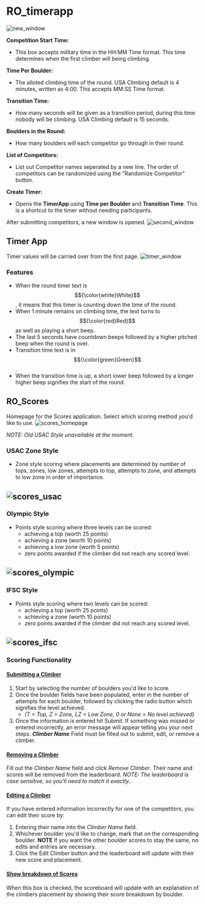 # RO_timerapp
![new_window](assets/new_window.PNG)

**Competition Start Time:**
* This box accepts military time in the HH:MM Time format. This time determines when the first climber will being climbing.

  
**Time Per Boulder:**
* The alloted climbing time of the round. USA Climbing default is 4 minutes, written as 4:00. This accepts MM:SS Time format.

  
**Transition Time:**
* How many seconds will be given as a transition period, during this time nobody will be climbing. USA Climbing default is 15 seconds.

  
**Boulders in the Round:**
* How many boulders will each competitor go through in their round.

  
 **List of Competitors:**
* List out Competitor names seperated by a new line. The order of competitors can be randomized using the "Randomize Competitor" button.

  
 **Create Timer:**
* Opens the **TimerApp** using **Time per Boulder** and **Transition Time**. This is a shortcut to the timer without needing participants.

  

After submitting competitors, a new window is opened.
![second_window](assets/new_secondwindow.PNG)

## Timer App
Timer values will be carried over from the first page.
![timer_window](assets/new_timerwindow.png)

### Features
* When the round timer text is $${\color{white}White}$$, it means that this timer is counting down the time of the round.
* When 1 minute remains on climbing time, the text turns to $${\color{red}Red}$$ as well as playing a short beep.
* The last 5 seconds have countdown beeps followed by a higher pitched beep when the round is over.
* Transition time text is in $${\color{green}Green}$$.
* When the transition time is up, a short lower beep followed by a longer higher beep signifies the start of the round.

## RO_Scores
Homepage for the Scores application. Select which scoring method you'd like to use. 
![scores_homepage](assets/scores_homepage.jpg)


*NOTE: Old USAC Style unavailable at the moment.*
### USAC Zone Style
* Zone style scoring where placements are determined by number of tops, zones, low zones, attempts to top, attempts to zone, and attempts to low zone in order of importance.

  
![scores_usac](assets/scores_usac.jpg)
---

### Olympic Style
* Points style scoring where three levels can be scored:
    * achieving a top (worth 25 points)
    * achieving a zone (worth 10 points)
    * achieving a low zone (worth 5 points)
    * zero points awarded if the climber did not reach any scored level.
 
      
![scores_olympic](assets/scores_olympic.jpg)
---



### IFSC Style
* Points style scoring where two levels can be scored:
    * achieving a top (worth 25 points)
    * achieving a zone (worth 10 points)
    * zero points awarded if the climber did not reach any scored level.
 
      
![scores_ifsc](assets/scores_ifsc.jpg)
---

### Scoring Functionality
#### <ins>Submitting a Climber</ins>
1. Start by selecting the number of boulders you'd like to score.
2. Once the boulder fields have been populated, enter in the number of attempts for each boulder, followed by clicking the radio button which signifies the level achieved.
    *   *(T = Top, Z = Zone, LZ = Low Zone, 0 or None = No level achieved)*
3. Once the information is entered hit Submit. If something was missed or entered incorrectly, an error message will appear telling you your next steps.
***Climber Name*** Field must be filled out to submit, edit, or remove a climber.
#### <ins>Removing a Climber</ins>
Fill out the *Climber Name* field and click *Remove Climber*. Their name and scores will be removed from the leaderboard.
*NOTE: The leaderboard is case sensitive, so you'll need to match it exactly.*.
#### <ins>Editing a Climber</ins>
If you have entered information incorrectly for one of the competitors, you can edit their score by:
1. Entering their name into the *Climber Name* field.
2. Whichever boulder you'd like to change, mark that on the corresponding boulder. **NOTE** If you want the other boulder scores to stay the same, no edits and entries are necessary.
3. Click the Edit Climber button and the leaderboard will update with their new score and placement.
#### <ins>Show breakdown of Scores</ins>
When this box is checked, the scoreboard will update with an explanation of the climbers placement by showing their score breakdown by boulder.
